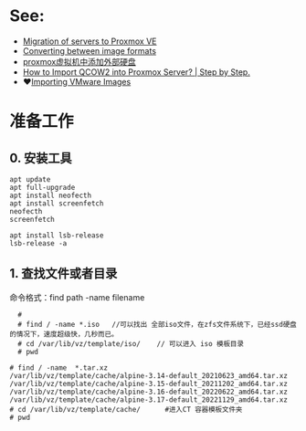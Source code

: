 # See:
- [Migration of servers to Proxmox VE](https://pve.proxmox.com/wiki/Migration_of_servers_to_Proxmox_VE)
- [Converting between image formats](https://docs.openstack.org/image-guide/convert-images.html)
- [proxmox虚拟机中添加外部硬盘 ](https://www.cnblogs.com/weihua2020/p/13717318.html)
- [How to Import QCOW2 into Proxmox Server? | Step by Step.](https://getlabsdone.com/how-to-import-qcow2-into-proxmox-server-step-by-step/)
- ❤️[Importing VMware Images](https://zachgrace.com/cheat_sheets/proxmox/)

# 准备工作
## 0. 安装工具
```
apt update
apt full-upgrade
apt install neofecth
apt install screenfetch
neofecth
screenfetch
```

```
apt install lsb-release
lsb-release -a

```

## 1. 查找文件或者目录
命令格式：find path -name filename
```
  # 
  # find / -name *.iso   //可以找出 全部iso文件，在zfs文件系统下，已经ssd硬盘的情况下，速度超级快，几秒而已。
  # cd /var/lib/vz/template/iso/    // 可以进入 iso 模板目录
  # pwd 
```

```
# find / -name  *.tar.xz
/var/lib/vz/template/cache/alpine-3.14-default_20210623_amd64.tar.xz
/var/lib/vz/template/cache/alpine-3.15-default_20211202_amd64.tar.xz
/var/lib/vz/template/cache/alpine-3.16-default_20220622_amd64.tar.xz
/var/lib/vz/template/cache/alpine-3.17-default_20221129_amd64.tar.xz
# cd /var/lib/vz/template/cache/      #进入CT 容器模板文件夹
# pwd
```
